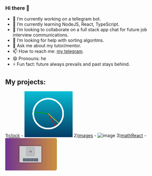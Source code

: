 ### Hi there 👋

- 🔭 I’m currently working on a tellegram bot.
- 🌱 I’m currently learning NodeJS, React, TypeScript.
- 👯 I’m looking to collaborate on a full stack app chat for future job interview communications. 
- 🤔 I’m looking for help with sorting algoritms.
- 💬 Ask me about my tutor/mentor.
- 📫 How to reach me: [my telegram](http://t.me/RuslanBets1998).
- 😄 Pronouns: he
- ⚡ Fun fact: future always prevails and past stays behind.

 ## My projects:

1)[clock](https://github.com/RuslanBets/clock) - ![clock](https://github.com/RuslanBets/clock/raw/master/clock.png)
2)[images](https://github.com/RuslanBets/image-gallary) - ![image](https://user-images.githubusercontent.com/86869767/173632669-8a2b8c4b-11f7-4dea-ad78-f07cf3eb1017.png)
3)[mathReact](https://github.com/RuslanBets/math-app) - ![math](https://github.com/RuslanBets/math-app/blob/main/public/math.jpg)
